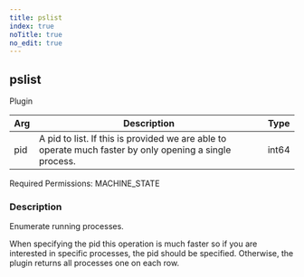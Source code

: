 ```yaml
---
title: pslist
index: true
noTitle: true
no_edit: true
---
```




<div class="vql_item"></div>


## pslist
<span class='vql_type label label-warning pull-right page-header'>Plugin</span>



<div class="vqlargs"></div>

Arg | Description | Type
----|-------------|-----
pid|A pid to list. If this is provided we are able to operate much faster by only opening a single process.|int64

Required Permissions: 
<span class="linkcolour label label-success">MACHINE_STATE</span>

### Description

Enumerate running processes.

When specifying the pid this operation is much faster so if you are
interested in specific processes, the pid should be
specified. Otherwise, the plugin returns all processes one on each
row.


